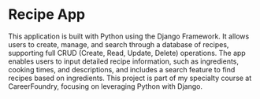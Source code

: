 # Recipe App

This application is built with Python using the Django Framework. 
It allows users to create, manage, and search through a database of recipes, supporting full CRUD (Create, Read, Update, Delete) operations. 
The app enables users to input detailed recipe information, such as ingredients, cooking times, and descriptions, and includes a search feature to find recipes based on ingredients. 
This project is part of my specialty course at CareerFoundry, focusing on leveraging Python with Django.